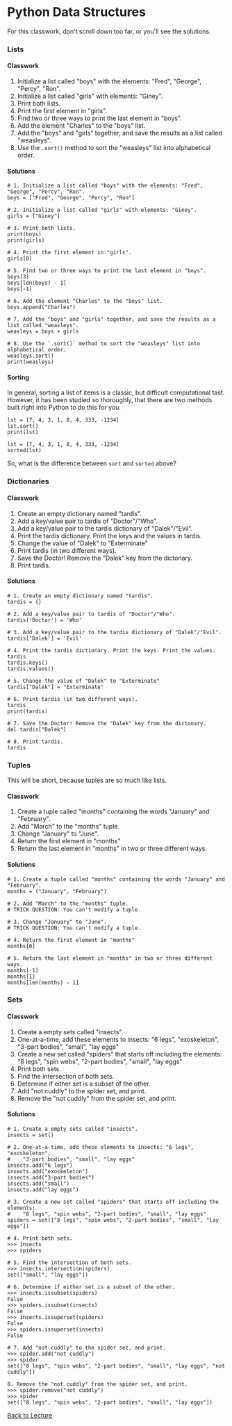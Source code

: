# Python Data Structures

For this classwork, don't scroll down too far, or you'll see the solutions.

### Lists

#### Classwork

1. Initialize a list called "boys" with the elements: "Fred", "George", "Percy", "Ron".
2. Initialize a list called "girls" with elements: "Giney".
3. Print both lists.
4. Print the first element in "girls".
5. Find two or three ways to print the last element in "boys".
6. Add the element "Charles" to the "boys" list.
7. Add the "boys" and "girls" together, and save the results as a list called "weasleys".
8. Use the `.sort()` method to sort the "weasleys" list into alphabetical order.

#### Solutions

    # 1. Initialize a list called "boys" with the elements: "Fred", "George", "Percy", "Ron".
    boys = ["Fred", "George", "Percy", "Ron"]
    
    # 2. Initialize a list called "girls" with elements: "Giney".
    girls = ["Giney"]
    
    # 3. Print both lists.
    print(boys)
    print(girls)
    
    # 4. Print the first element in "girls".
    girls[0]
    
    # 5. Find two or three ways to print the last element in "boys".
    boys[3]
    boys[len(boys) - 1]
    boys[-1]
    
    # 6. Add the element "Charles" to the "boys" list.
    boys.append("Charles")
    
    # 7. Add the "boys" and "girls" together, and save the results as a list called "weasleys".
    weasleys = boys + girls
    
    # 8. Use the `.sort()` method to sort the "weasleys" list into alphabetical order.
    weasleys.sort()
    print(weasleys)

#### Sorting

In general, sorting a list of items is a classic, but difficult computational tast. However, it has been studied so thoroughly, that there are two methods built right into Python to do this for you:

    lst = [7, 4, 3, 1, 8, 4, 333, -1234]
    lst.sort()
    print(lst)
    
    lst = [7, 4, 3, 1, 8, 4, 333, -1234]
    sorted(lst)

So, what is the difference between `sort` and `sorted` above?

### Dictionaries

#### Classwork

1. Create an empty dictionary named "tardis".
2. Add a key/value pair to tardis of "Doctor"/"Who".
3. Add a key/value pair to the tardis dictionary of "Dalek"/"Evil".
4. Print the tardis dictionary. Print the keys and the values in tardis.
5. Change the value of "Dalek" to "Exterminate"
6. Print tardis (in two different ways).
7. Save the Doctor! Remove the "Dalek" key from the dictonary.
8. Print tardis.

#### Solutions

    # 1. Create an empty dictionary named "tardis".
    tardis = {}
    
    # 2. Add a key/value pair to tardis of "Doctor"/"Who".
    tardis['Doctor'] = 'Who'
    
    # 3. Add a key/value pair to the tardis dictionary of "Dalek"/"Evil".
    tardis['Dalek'] = 'Evil'
    
    # 4. Print the tardis dictionary. Print the keys. Print the values.
    tardis
    tardis.keys()
    tardis.values()
    
    # 5. Change the value of "Dalek" to "Exterminate"
    tardis["Dalek"] = "Exterminate"
    
    # 6. Print tardis (in two different ways).
    tardis
    print(tardis)
    
    # 7. Save the Doctor! Remove the "Dalek" key from the dictonary.
    del tardis["Dalek"]
    
    # 8. Print tardis.
    tardis

### Tuples

This will be short, because tuples are so much like lists.

#### Classwork

1. Create a tuple called "months" containing the words "January" and "February".
2. Add "March" to the "months" tuple.
3. Change "January" to "June".
4. Return the first element in "months"
5. Return the last element in "months" in two or three different ways.

#### Solutions

    # 1. Create a tuple called "months" containing the words "January" and "February".
    months = ("January", "February")
    
    # 2. Add "March" to the "months" tuple.
    # TRICK QUESTION: You can't modify a tuple.
    
    # 3. Change "January" to "June".
    # TRICK QUESTION: You can't modify a tuple.
    
    # 4. Return the first element in "months"
    months[0]
    
    # 5. Return the last element in "months" in two or three different ways.
    months[-1]
    months[1]
    months[len(months) - 1]

### Sets

#### Classwork

1. Create a empty sets called "insects".
2. One-at-a-time, add these elements to insects: "6 legs", "exoskeleton", "3-part bodies", "small", "lay eggs"
3. Create a new set called "spiders" that starts off including the elements: "8 legs", "spin webs", "2-part bodies", "small", "lay eggs"
4. Print both sets.
5. Find the intersection of both sets.
6. Determine if either set is a subset of the other.
7. Add "not cuddly" to the spider set, and print.
8. Remove the "not cuddly" from the spider set, and print.

#### Solutions

    # 1. Create a empty sets called "insects".
    insects = set()
    
    # 2. One-at-a-time, add these elements to insects: "6 legs", "exoskeleton",
    #    "3-part bodies", "small", "lay eggs"
    insects.add("6 legs")
    insects.add("exoskeleton")
    insects.add("3-part bodies")
    insects.add("small")
    insects.add("lay eggs")
    
    # 3. Create a new set called "spiders" that starts off including the elements:
    #    "8 legs", "spin webs", "2-part bodies", "small", "lay eggs"
    spiders = set(["8 legs", "spin webs", "2-part bodies", "small", "lay eggs"])
    
    # 4. Print both sets.
    >>> insects
    >>> spiders
    
    # 5. Find the intersection of both sets.
    >>> insects.intersection(spiders)
    set(["small", "lay eggs"])
    
    # 6. Determine if either set is a subset of the other.
    >>> insects.issubset(spiders)
    False
    >>> spiders.issubset(insects)
    False
    >>> insects.issuperset(spiders)
    False
    >>> spiders.issuperset(insects)
    False
    
    # 7. Add "not cuddly" to the spider set, and print.
    >>> spider.add("not cuddly")
    >>> spider
    set(["8 legs", "spin webs", "2-part bodies", "small", "lay eggs", "not cuddly"])
    
    8. Remove the "not cuddly" from the spider set, and print.
    >>> spider.remove("not cuddly")
    >>> spider
    set(["8 legs", "spin webs", "2-part bodies", "small", "lay eggs"])


[Back to Lecture](lecture_02.md)
